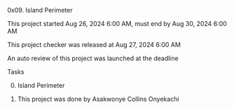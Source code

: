 0x09. Island Perimeter

This project started Aug 26, 2024 6:00 AM, must end by Aug 30, 2024 6:00 AM

This project checker was released at Aug 27, 2024 6:00 AM

An auto review of this project was launched at the deadline

Tasks

0. Island Perimeter

1. This project was done by Asakwonye Collins Onyekachi
